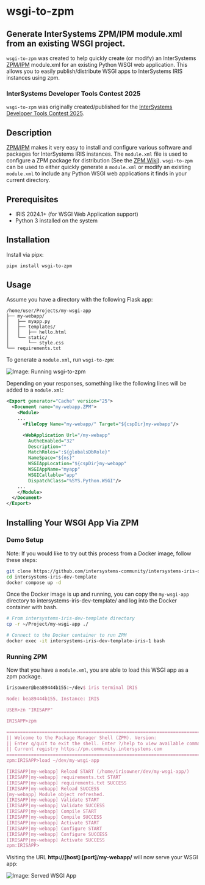 # wsgi-to-zpm
## Generate InterSystems ZPM/IPM module.xml from an existing WSGI project.

`wsgi-to-zpm` was created to help quickly create (or modify) an InterSystems [ZPM/IPM](https://github.com/intersystems/ipm/wiki) module.xml for an existing Python WSGI web application.  This allows you to easily publish/distribute WSGI apps to InterSystems IRIS instances using zpm.

### InterSystems Developer Tools Contest 2025
`wsgi-to-zpm` was originally created/published for the [InterSystems Developer Tools Contest 2025](https://community.intersystems.com/post/intersystems-developer-tools-contest-2025).

## Description

[ZPM/IPM](https://github.com/intersystems/ipm/wiki) makes it very easy to install and configure various software and packages for InterSystems IRIS instances.  The `module.xml`  file is used to configure a ZPM package for distribution (See the [ZPM Wiki](https://github.com/intersystems/ipm/wiki/03.-IPM-Manifest-(module.xml))).  `wsgi-to-zpm` can be used to either quickly generate a `module.xml` or modify an existing `module.xml` to include any Python WSGI web applications it finds in your current directory.

## Prerequisites
- IRIS 2024.1+ (for WSGI Web Application support)
- Python 3 installed on the system

## Installation

Install via pipx:
```bash
pipx install wsgi-to-zpm
```
## Usage

Assume you have a directory with the following Flask app:

```
/home/user/Projects/my-wsgi-app
├── my-webapp/
│   ├── myapp.py
│   ├── templates/
│   │   ├── hello.html
│   └── static/
│       └── style.css
└── requirements.txt
```

To generate a `module.xml`, run `wsgi-to-zpm`:

![Image: Running wsgi-to-zpm](./docs/my-wsgi-app.gif)

Depending on your responses, something like the following lines will be added to a `module.xml`:

```xml
<Export generator="Cache" version="25">
  <Document name="my-webapp.ZPM">
    <Module>
    ...
      <FileCopy Name="my-webapp/" Target="${cspDir}my-webapp"/>

      <WebApplication Url="/my-webapp"
        AutheEnabled="32"
        Description=""
        MatchRoles=":${globalsDbRole}"
        NameSpace="${ns}"
        WSGIAppLocation="${cspDir}my-webapp"
        WSGIAppName="myapp"
        WSGICallable="app"
        DispatchClass="%SYS.Python.WSGI"/>
    ...
    </Module>
  </Document>
</Export>
```

## Installing Your WSGI App Via ZPM

### Demo Setup
Note: If you would like to try out this process from a Docker image, follow these steps:

```bash
git clone https://github.com/intersystems-community/intersystems-iris-dev-template.git
cd intersystems-iris-dev-template
docker compose up -d
```
Once the Docker image is up and running, you can copy the `my-wsgi-app` directory to intersystems-iris-dev-template/ and log into the Docker container with bash.

```bash
# From intersystems-iris-dev-template directory
cp -r ~/Project/my-wsgi-app ./

# Connect to the Docker container to run ZPM
docker exec -it intersystems-iris-dev-template-iris-1 bash
```

### Running ZPM
Now that you have a `module.xml`, you are able to load this WSGI app as a zpm package.


```cls
irisowner@bea89444b155:~/dev$ iris terminal IRIS

Node: bea89444b155, Instance: IRIS

USER>zn "IRISAPP"

IRISAPP>zpm

=============================================================================
|| Welcome to the Package Manager Shell (ZPM). Version:                    ||
|| Enter q/quit to exit the shell. Enter ?/help to view available commands ||
|| Current registry https://pm.community.intersystems.com                  ||
=============================================================================
zpm:IRISAPP>load ~/dev/my-wsgi-app

[IRISAPP|my-webapp]	Reload START (/home/irisowner/dev/my-wsgi-app/)
[IRISAPP|my-webapp]	requirements.txt START
[IRISAPP|my-webapp]	requirements.txt SUCCESS
[IRISAPP|my-webapp]	Reload SUCCESS
[my-webapp]	Module object refreshed.
[IRISAPP|my-webapp]	Validate START
[IRISAPP|my-webapp]	Validate SUCCESS
[IRISAPP|my-webapp]	Compile START
[IRISAPP|my-webapp]	Compile SUCCESS
[IRISAPP|my-webapp]	Activate START
[IRISAPP|my-webapp]	Configure START
[IRISAPP|my-webapp]	Configure SUCCESS
[IRISAPP|my-webapp]	Activate SUCCESS
zpm:IRISAPP>
```

Visiting the URL **http://[host]:[port]/my-webapp/** will now serve your WSGI app:

![Image: Served WSGI App](./docs/wsgi-app.png)
